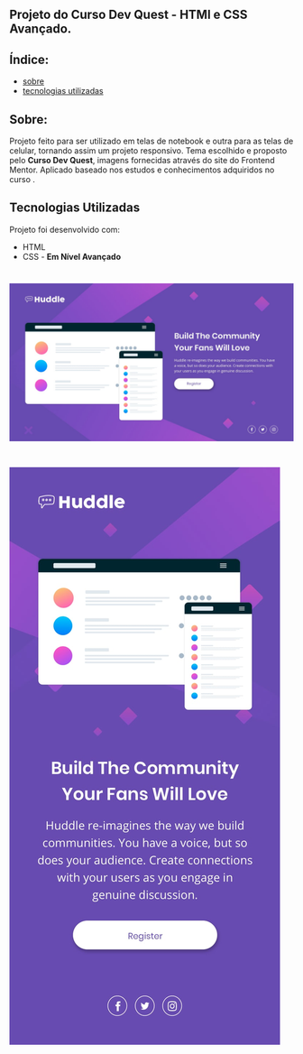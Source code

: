 
## Projeto do Curso  Dev Quest - HTMl e CSS Avançado.

## Índice:

- [sobre](#-sobre)
- [tecnologias utilizadas](#tecnologias-utilizadas )


## Sobre:

Projeto feito para ser utilizado  em  telas de notebook e outra para as  telas de celular, tornando assim um projeto responsivo. Tema escolhido e proposto pelo **Curso Dev Quest**, imagens fornecidas  através do  site do Frontend Mentor. Aplicado baseado nos estudos e conhecimentos adquiridos no curso .

## Tecnologias Utilizadas

Projeto foi desenvolvido com:

- HTML
- CSS  - 
**Em   Nível Avançado**

<h1>
<img src="design/desktop-design.jpg">
</h1>

<h1>
<img src="design/mobile-design.jpg">
</h1>



